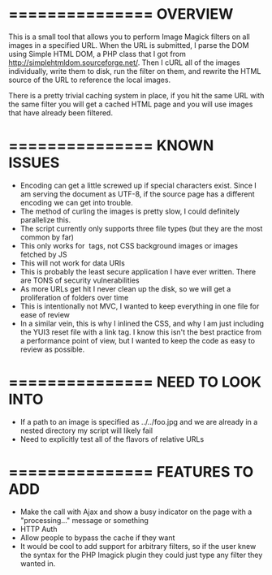 ===============
OVERVIEW
===============
This is a small tool that allows you to perform Image Magick filters on all images in a specified URL.  When the URL is submitted, I parse the DOM using Simple HTML DOM, a PHP class that I got from http://simplehtmldom.sourceforge.net/.  Then I cURL all of the images individually, write them to disk, run the filter on them, and rewrite the HTML source of the URL to reference the local images.

There is a pretty trivial caching system in place, if you hit the same URL with the same filter you will get a cached HTML page and you will use images that have already been filtered.



===============
KNOWN ISSUES
===============
* Encoding can get a little screwed up if special characters exist.  Since I am serving the document as UTF-8, if the source page has a different encoding we can get into trouble.
* The method of curling the images is pretty slow, I could definitely parallelize this.
* The script currently only supports three file types (but they are the most common by far)
* This only works for <img> tags, not CSS background images or images fetched by JS
* This will not work for data URIs
* This is probably the least secure application I have ever written.  There are TONS of security vulnerabilities
* As more URLs get hit I never clean up the disk, so we will get a proliferation of folders over time
* This is intentionally not MVC, I wanted to keep everything in one file for ease of review
* In a similar vein, this is why I inlined the CSS, and why I am just including the YUI3 reset file with a link tag.  I know this isn't the best practice from a performance point of view, but I wanted to keep the code as easy to review as possible.


===============
NEED TO LOOK INTO
===============
* If a path to an image is specified as ../../foo.jpg and we are already in a nested directory my script will likely fail
* Need to explicitly test all of the flavors of relative URLs


===============
FEATURES TO ADD
===============
* Make the call with Ajax and show a busy indicator on the page with a "processing..." message or something
* HTTP Auth
* Allow people to bypass the cache if they want
* It would be cool to add support for arbitrary filters, so if the user knew the syntax for the PHP Imagick plugin they could just type any filter they wanted in.
